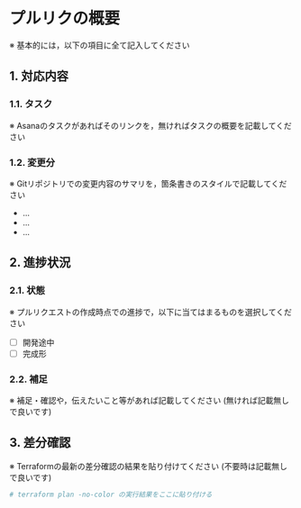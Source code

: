 # プルリクの概要
※ 基本的には，以下の項目に全て記入してください

## 1. 対応内容
### 1.1. タスク
※ Asanaのタスクがあればそのリンクを，無ければタスクの概要を記載してください

### 1.2. 変更分
※ Gitリポジトリでの変更内容のサマリを，箇条書きのスタイルで記載してください

- ...
- ...
- ...

## 2. 進捗状況
### 2.1. 状態
※ プルリクエストの作成時点での進捗で，以下に当てはまるものを選択してください

- [ ] 開発途中
- [ ] 完成形

### 2.2. 補足
※ 補足・確認や，伝えたいこと等があれば記載してください (無ければ記載無しで良いです)


## 3. 差分確認
※ Terraformの最新の差分確認の結果を貼り付けてください (不要時は記載無しで良いです)

```sh
# terraform plan -no-color の実行結果をここに貼り付ける
```